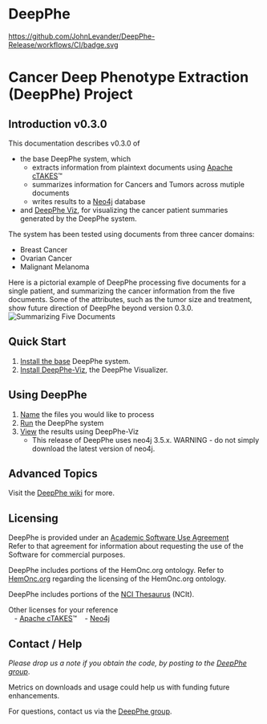 DeepPhe
=======
https://github.com/JohnLevander/DeepPhe-Release/workflows/CI/badge.svg
# Cancer Deep Phenotype Extraction (DeepPhe) Project
## Introduction v0.3.0

This documentation describes v0.3.0 of
* the base DeepPhe system, which  
    - extracts information from plaintext documents using [Apache cTAKES](ctakes.apache.org)&#8482;   
    - summarizes information for Cancers and Tumors across mutiple documents  
    - writes results to a [Neo4j](https://neo4j.com/) database
* and [DeepPhe Viz](https://github.com/DeepPhe/DeepPhe-Viz), for visualizing the cancer patient summaries generated by the DeepPhe system.

The system has been tested using documents from three cancer domains:
* Breast Cancer
* Ovarian Cancer
* Malignant Melanoma

Here is a pictorial example of DeepPhe processing five documents for a single patient, and summarizing the cancer information from the five documents. Some of the attributes, such as the tumor size and treatment, show future direction of DeepPhe beyond version 0.3.0.
![Summarizing Five Documents](images/wiki/DeepPhe.Summarization.png "Summarizing Five Documents")

## Quick Start
1. [Install the base](../../wiki/Quick-Start) DeepPhe system.
2. [Install DeepPhe-Viz](../../../DeepPhe-Viz/blob/master/README.md), the DeepPhe Visualizer.


## Using DeepPhe
1. [Name](../../wiki/Naming-Input-Files) the files you would like to process
2. [Run](../../wiki/Quick-Start) the DeepPhe system
3. [View](../../../DeepPhe-Viz/blob/master/README.md) the results using DeepPhe-Viz
    - This release of DeepPhe uses neo4j 3.5.x. WARNING - do not simply download the latest version of neo4j.

## Advanced Topics
Visit the [DeepPhe wiki](../../wiki/Advanced-Topics) for more.

## Licensing
DeepPhe is provided under an [Academic Software Use Agreement](LICENSE)  
Refer to that agreement for information about requesting the use of the Software for commercial purposes.

DeepPhe includes portions of the HemOnc.org ontology. Refer to [HemOnc.org](https://hemonc.org/wiki/Ontology) regarding the licensing of the HemOnc.org ontology.

DeepPhe includes portions of the [NCI Thesaurus](https://ncit.nci.nih.gov/ncitbrowser/) (NCIt).

Other licenses for your reference  
    &nbsp;&nbsp; - [Apache cTAKES](https://ctakes.apache.org/license.html)&#8482;
    &nbsp;&nbsp; - [Neo4j](https://neo4j.com/docs/license/)  

## Contact / Help
_Please drop us a note if you obtain the code, by posting to the [DeepPhe group]( https://groups.google.com/forum/#!forum/deepphe)_.

Metrics on downloads and usage could help us with funding future enhancements.

For questions, contact us via the [DeepPhe group]( https://groups.google.com/forum/#!forum/deepphe).
